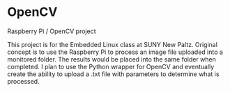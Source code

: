 OpenCV
======

Raspberry Pi / OpenCV project

This project is for the Embedded Linux class at SUNY New Paltz.
Original concept is to use the Raspberry Pi to process an image file uploaded into a monitored folder.
The results would be placed into the same folder when completed.
I plan to use the Python wrapper for OpenCV and eventually create the ability to upload a .txt file with parameters
to determine what is processed.
